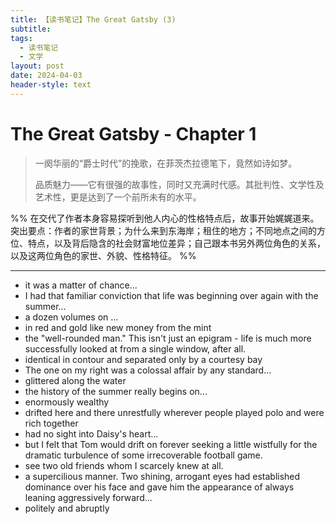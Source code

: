 ```yaml
---
title: 【读书笔记】The Great Gatsby (3)
subtitle: 
tags:
  - 读书笔记
  - 文学
layout: post
date: 2024-04-03
header-style: text
---
```


# The Great Gatsby - Chapter 1

> 一阕华丽的“爵士时代”的挽歌，在菲茨杰拉德笔下，竟然如诗如梦。  
> 
> 品质魅力——它有很强的故事性，同时又充满时代感。其批判性、文学性及艺术性，更是达到了一个前所未有的水平。

%% 在交代了作者本身容易探听到他人内心的性格特点后，故事开始娓娓道来。突出要点：作者的家世背景；为什么来到东海岸；租住的地方；不同地点之间的方位、特点，以及背后隐含的社会财富地位差异；自己跟本书另外两位角色的关系，以及这两位角色的家世、外貌、性格特征。 %%

---

- it was a matter of chance...
- I had that familiar conviction that life was beginning over again with the summer...
- a dozen volumes on ...
- in red and gold like new money from the mint
- the "well-rounded man." This isn't just an epigram - life is much more successfully looked at from a single window, after all.
- identical in contour and separated only by a courtesy bay  
- The one on my right was a colossal affair by any standard...
- glittered along the water  
- the history of the summer really begins on...
- enormously wealthy  
- drifted here and there unrestfully wherever people played polo and were rich together  
- had no sight into Daisy's heart...
- but I felt that Tom would drift on forever seeking a little wistfully for the dramatic turbulence of some irrecoverable football game.  
- see two old friends whom I scarcely knew at all.
- a supercilious manner. Two shining, arrogant eyes had established dominance over his face and gave him the appearance of always leaning aggressively forward...
- politely and abruptly  

